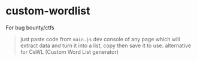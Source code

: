 # custom-wordlist
For bug bounty/ctfs
> just paste code from `main.js` dev console of any page which will extract data and turn it into a list, copy then save it to use.
> alternative for CeWL (Custom Word List generator)
